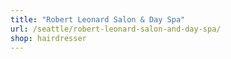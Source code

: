 ```yaml
---
title: "Robert Leonard Salon & Day Spa"
url: /seattle/robert-leonard-salon-and-day-spa/
shop: hairdresser
---
```

